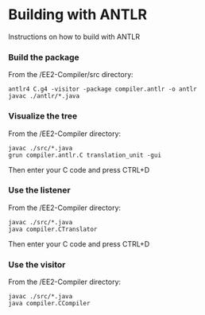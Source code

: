 # Building with ANTLR

Instructions on how to build with ANTLR

### Build the package

From the /EE2-Compiler/src directory:

```
antlr4 C.g4 -visitor -package compiler.antlr -o antlr
javac ./antlr/*.java
```

### Visualize the tree

From the /EE2-Compiler directory:

```
javac ./src/*.java
grun compiler.antlr.C translation_unit -gui
```

Then enter your C code and press CTRL+D

### Use the listener

From the /EE2-Compiler directory:

```
javac ./src/*.java
java compiler.CTranslator
```

Then enter your C code and press CTRL+D

### Use the visitor

From the /EE2-Compiler directory:

```
javac ./src/*.java
java compiler.CCompiler
```